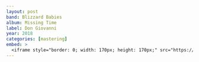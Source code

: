 ```yaml
---
layout: post
band: Blizzard Babies
album: Missing Time
label: Don Giovanni
year: 2018
categories: [mastering]
embed: >
  <iframe style="border: 0; width: 170px; height: 170px;" src="https://bandcamp.com/EmbeddedPlayer/album=871114257/size=large/bgcol=ffffff/linkcol=2ebd35/minimal=true/transparent=true/" seamless><a href="http://blizzardbabies.bandcamp.com/album/missing-time-2">Missing Time by Blizzard Babies</a></iframe>
---
```

